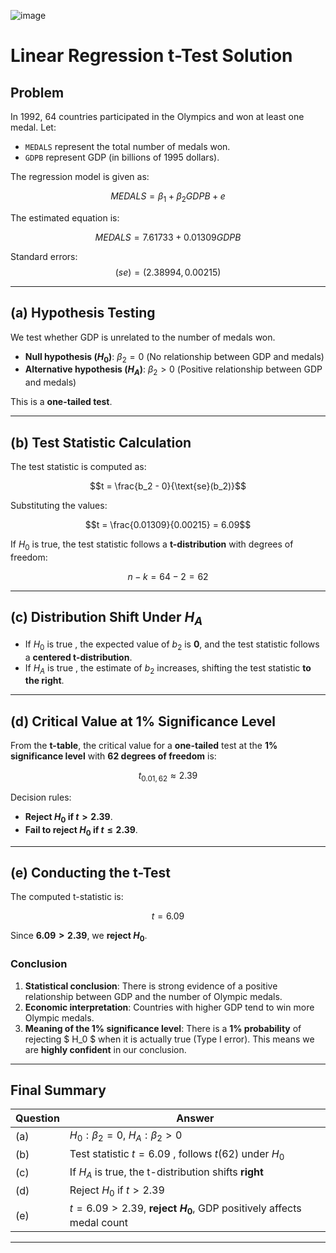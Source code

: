 ![image](https://github.com/user-attachments/assets/3fccaf4f-5899-41c1-9ac4-415a63796eed)

# Linear Regression t-Test Solution

## Problem
In 1992, 64 countries participated in the Olympics and won at least one medal. Let:
- `MEDALS` represent the total number of medals won.
- `GDPB` represent GDP (in billions of 1995 dollars).

The regression model is given as:

$$MEDALS = \beta_1 + \beta_2 GDPB + e$$

The estimated equation is:

$$MEDALS = 7.61733 + 0.01309GDPB$$

Standard errors:
$$(se) = (2.38994, 0.00215)$$

---

## (a) Hypothesis Testing
We test whether GDP is unrelated to the number of medals won.

- **Null hypothesis ($H_0$)**: $\beta_2 = 0$ (No relationship between GDP and medals)
- **Alternative hypothesis ($H_A$)**: $\beta_2 > 0$ (Positive relationship between GDP and medals)

This is a **one-tailed test**.

---

## (b) Test Statistic Calculation
The test statistic is computed as:

$$t = \frac{b_2 - 0}{\text{se}(b_2)}$$

Substituting the values:

$$t = \frac{0.01309}{0.00215} = 6.09$$

If $H_0$ is true, the test statistic follows a **t-distribution** with degrees of freedom:

$$n - k = 64 - 2 = 62$$

---

## (c) Distribution Shift Under $H_A$
- If $H_0$ is true , the expected value of $b_2$ is **0**, and the test statistic follows a **centered t-distribution**.
- If $H_A$ is true , the estimate of $b_2$ increases, shifting the test statistic **to the right**.

---

## (d) Critical Value at 1% Significance Level
From the **t-table**, the critical value for a **one-tailed** test at the **1% significance level** with **62 degrees of freedom** is:

$$t_{0.01, 62} \approx 2.39$$

Decision rules:
- **Reject $H_0$ if $t > 2.39$**.
- **Fail to reject $H_0$ if $t \leq 2.39$**.

---

## (e) Conducting the t-Test
The computed t-statistic is:

$$t = 6.09$$

Since **$6.09 > 2.39$**, we **reject $H_0$**.

### **Conclusion**
1. **Statistical conclusion**: There is strong evidence of a positive relationship between GDP and the number of Olympic medals.
2. **Economic interpretation**: Countries with higher GDP tend to win more Olympic medals.
3. **Meaning of the 1% significance level**: There is a **1% probability** of rejecting $ H_0 $ when it is actually true (Type I error). This means we are **highly confident** in our conclusion.

---

## **Final Summary**
| Question | Answer |
|----------|--------|
| (a) | $H_0: \beta_2 = 0$, $H_A: \beta_2 > 0$ |
| (b) | Test statistic $t = 6.09$ , follows $t(62)$ under $H_0$ |
| (c) | If $H_A$ is true, the t-distribution shifts **right** |
| (d) | Reject $H_0$ if $t > 2.39$ |
| (e) | $t = 6.09 > 2.39$, **reject $H_0$**, GDP positively affects medal count |

---
